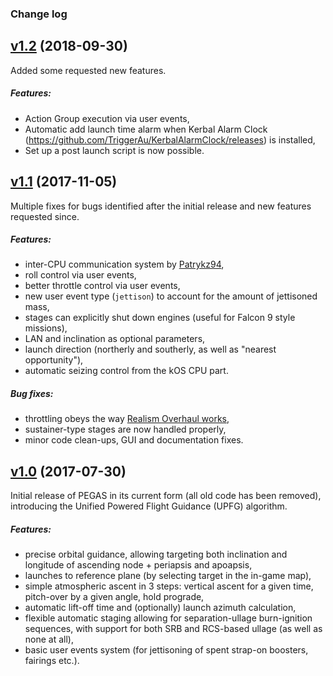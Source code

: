 ### Change log

## [v1.2](https://github.com/gfmvs/PEGAS/releases/tag/v1.2) (2018-09-30)
Added some requested new features.

##### Features:
* Action Group execution via user events,
* Automatic add launch time alarm when Kerbal Alarm Clock (https://github.com/TriggerAu/KerbalAlarmClock/releases) is installed,
* Set up a post launch script is now possible.

## [v1.1](https://github.com/Noiredd/PEGAS/releases/tag/v1.1) (2017-11-05)
Multiple fixes for bugs identified after the initial release and new features requested since.

##### Features:
* inter-CPU communication system by [Patrykz94](https://github.com/Patrykz94),
* roll control via user events,
* better throttle control via user events,
* new user event type (`jettison`) to account for the amount of jettisoned mass,
* stages can explicitly shut down engines (useful for Falcon 9 style missions),
* LAN and inclination as optional parameters,
* launch direction (northerly and southerly, as well as "nearest opportunity"),
* automatic seizing control from the kOS CPU part.

##### Bug fixes:
* throttling obeys the way [Realism Overhaul works](https://github.com/Noiredd/PEGAS/issues/12),
* sustainer-type stages are now handled properly,
* minor code clean-ups, GUI and documentation fixes.

## [v1.0](https://github.com/Noiredd/PEGAS/releases/tag/v1.0) (2017-07-30)

Initial release of PEGAS in its current form (all old code has been removed), introducing the Unified Powered Flight Guidance (UPFG) algorithm.

##### Features:
* precise orbital guidance, allowing targeting both inclination and longitude of ascending node + periapsis and apoapsis,
* launches to reference plane (by selecting target in the in-game map),
* simple atmospheric ascent in 3 steps: vertical ascent for a given time, pitch-over by a given angle, hold prograde,
* automatic lift-off time and (optionally) launch azimuth calculation,
* flexible automatic staging allowing for separation-ullage burn-ignition sequences, with support for both SRB and RCS-based ullage (as well as none at all),
* basic user events system (for jettisoning of spent strap-on boosters, fairings etc.).
